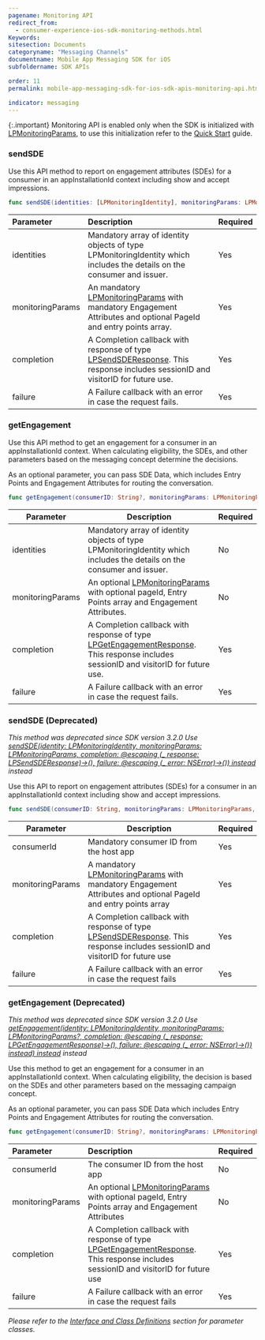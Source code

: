```yaml
---
pagename: Monitoring API
redirect_from:
  - consumer-experience-ios-sdk-monitoring-methods.html
Keywords:
sitesection: Documents
categoryname: "Messaging Channels"
documentname: Mobile App Messaging SDK for iOS
subfoldername: SDK APIs

order: 11
permalink: mobile-app-messaging-sdk-for-ios-sdk-apis-monitoring-api.html

indicator: messaging
---
```


{:.important}
Monitoring API is enabled only when the SDK is initialized with [LPMonitoringParams](consumer-experience-ios-sdk-interfacedefinitions.html), to use this initialization refer to the [Quick Start](mobile-app-messaging-sdk-for-ios-quick-start.html#step-3-initialize-the-lpmessagingsdk) guide.

### sendSDE

Use this API method to report on engagement attributes (SDEs) for a consumer in an appInstallationId context including show and accept impressions.


```swift
func sendSDE(identities: [LPMonitoringIdentity], monitoringParams: LPMonitoringParams, completion: @escaping (_ response: LPSendSDEResponse)->(), failure: @escaping (_ error: NSError)->())
```

| Parameter | Description | Required |
| :--- | :--- | :--- |
| identities | Mandatory array of identity objects of type LPMonitoringIdentity which includes the details on the consumer and issuer. | Yes |
| monitoringParams | An mandatory [LPMonitoringParams](consumer-experience-ios-sdk-interfacedefinitions.html) with mandatory Engagement Attributes and optional PageId and entry points array.  | Yes |
| completion | A Completion callback with response of type [LPSendSDEResponse](consumer-experience-ios-sdk-interfacedefinitions.html). This response includes sessionID and visitorID for future use. |  Yes |
| failure | A Failure callback with an error in case the request fails. |  Yes |

### getEngagement

Use this API method to get an engagement for a consumer in an appInstallationId context. When calculating eligibility, the SDEs, and other parameters based on the messaging concept determine the decisions. 

As an optional parameter, you can pass SDE Data, which includes Entry Points and Engagement Attributes for routing the conversation.

```swift
func getEngagement(consumerID: String?, monitoringParams: LPMonitoringParams?, completion: @escaping (_ response: LPGetEngagementResponse)->(), failure: @escaping (_ error: NSError)->())
```

| Parameter | Description | Required |
| --- | --- | --- |
| identities | Mandatory array of identity objects of type LPMonitoringIdentity which includes the details on the consumer and issuer. | No |
| monitoringParams | An optional [LPMonitoringParams](consumer-experience-ios-sdk-interfacedefinitions.html) with optional pageId, Entry Points array and Engagement Attributes. | No |
| completion | A Completion callback with response of type [LPGetEngagementResponse](consumer-experience-ios-sdk-interfacedefinitions.html). This response includes sessionID and visitorID for future use. |  Yes |
| failure | A Failure callback with an error in case the request fails. |  Yes |

### sendSDE (Deprecated)
*This method was deprecated since SDK version 3.2.0 Use [sendSDE(identity: LPMonitoringIdentity, monitoringParams: LPMonitoringParams, completion: @escaping (_ response: LPSendSDEResponse)->(), failure: @escaping (_ error: NSError)->()) instead](consumer-experience-ios-sdk-methods.html#sendSDE) instead*

Use this API to report on engagement attributes (SDEs) for a consumer in an appInstallationId context including show and accept impressions.

```swift
func sendSDE(consumerID: String, monitoringParams: LPMonitoringParams, completion: @escaping (_ response: LPSendSDEResponse)->(), failure: @escaping (_ error: NSError)->())
```

| Parameter | Description | Required |
| --- | --- | --- |
| consumerId | Mandatory consumer ID from the host app | Yes |
| monitoringParams | A mandatory [LPMonitoringParams](consumer-experience-ios-sdk-interfacedefinitions.html) with mandatory Engagement Attributes and optional PageId and entry points array  | Yes |
| completion | A Completion callback with response of type [LPSendSDEResponse](consumer-experience-ios-sdk-interfacedefinitions.html). This response includes sessionID and visitorID for future use |  Yes |
| failure | A Failure callback with an error in case the request fails |  Yes |




### getEngagement (Deprecated)
*This method was deprecated since SDK version 3.2.0 Use [getEngagement(identity: LPMonitoringIdentity, monitoringParams: LPMonitoringParams?, completion: @escaping (_ response: LPGetEngagementResponse)->(), failure: @escaping (_ error: NSError)->()) instead) instead](consumer-experience-ios-sdk-methods.html#getEngagement) instead*

Use this method to get an engagement for a consumer in an appInstallationId context. When calculating eligibility, the decision is based on the SDEs and other parameters based on the messaging campaign concept.

As an optional parameter, you can pass SDE Data which includes Entry Points and Engagement Attributes for routing the conversation.

```swift
func getEngagement(consumerID: String?, monitoringParams: LPMonitoringParams?, completion: @escaping (_ response: LPGetEngagementResponse)->(), failure: @escaping (_ error: NSError)->())
```

| Parameter | Description | Required |
| :--- | :--- | :--- |
| consumerId | The consumer ID from the host app | No |
| monitoringParams | An optional [LPMonitoringParams](consumer-experience-ios-sdk-interfacedefinitions.html) with optional pageId, Entry Points array and Engagement Attributes | No |
| completion | A Completion callback with response of type [LPGetEngagementResponse](consumer-experience-ios-sdk-interfacedefinitions.html). This response includes sessionID and visitorID for future use |  Yes |
| failure | A Failure callback with an error in case the request fails |  Yes |


*Please refer to the [Interface and Class Definitions](consumer-experience-ios-sdk-interfacedefinitions.html) section for parameter classes.*
